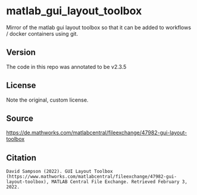 # matlab_gui_layout_toolbox

Mirror of the matlab gui layout toolbox so that it can be added to workflows / docker containers using git.

## Version

The code in this repo was annotated to be v2.3.5

## License

Note the original, custom license.

## Source

<https://de.mathworks.com/matlabcentral/fileexchange/47982-gui-layout-toolbox>

## Citation

```plain
David Sampson (2022). GUI Layout Toolbox (https://www.mathworks.com/matlabcentral/fileexchange/47982-gui-layout-toolbox), MATLAB Central File Exchange. Retrieved February 3, 2022.
```
